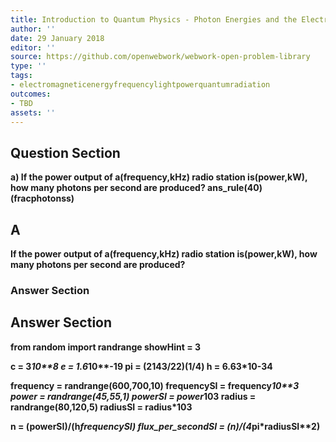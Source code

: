 ```yaml
---
title: Introduction to Quantum Physics - Photon Energies and the Electromagnetic Spectrum
author: ''
date: 29 January 2018
editor: ''
source: https://github.com/openwebwork/webwork-open-problem-library
type: ''
tags:
- electromagneticenergyfrequencylightpowerquantumradiation
outcomes:
- TBD
assets: ''
---
```


## Question Section 

<b>
a) If the power output of a(frequency,kHz) radio station is(power,kW), how many photons per second are produced?
ans_rule(40)(fracphotonss)

## A
If the power output of a(frequency,kHz) radio station is(power,kW), how many photons per second are produced?
### Answer Section


## Answer Section

from random import randrange
showHint = 3

c = 3*10**8
e = 1.6*10**-19
pi = (2143/22)**(1/4)
h = 6.63*10**-34

frequency = randrange(600,700,10)
frequencySI = frequency*10**3
power = randrange(45,55,1)
powerSI = power*10**3
radius = randrange(80,120,5)
radiusSI = radius*10**3

n = (powerSI)/(h*frequencySI)
flux_per_secondSI = (n)/(4*pi*radiusSI**2)